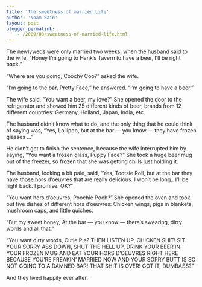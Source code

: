 ```yaml
---
title: 'The sweetness of married Life'
author: 'Noam Sain'
layout: post
blogger_permalink:
    - /2009/08/sweetness-of-married-life.html
---
```


The newlyweds were only married two weeks, when the husband said to the wife, “Honey I’m going to Hank’s Tavern to have a beer, I’ll be right back.”

“Where are you going, Coochy Coo?” asked the wife.

“I’m going to the bar, Pretty Face,” he answered. “I’m going to have a beer.”

The wife said, “You want a beer, my love?” She opened the door to the refrigerator and showed him 25 different kinds of beer, brands from 12 different countries: Germany, Holland, Japan, India, etc.

The husband didn’t know what to do, and the only thing that he could think of saying was, “Yes, Lollipop, but at the bar — you know — they have frozen glasses …”

He didn’t get to finish the sentence, because the wife interrupted him by saying, “You want a frozen glass, Puppy Face?” She took a huge beer mug out of the freezer, so frozen that she was getting chills just holding it.

The husband, looking a bit pale, said, “Yes, Tootsie Roll, but at the bar they have those hors d’oeuvres that are really delicious. I won’t be long.. I’ll be right back. I promise. OK?”

“You want hors d’oeuvres, Poochie Pooh?” She opened the oven and took out five dishes of different hors d’oeuvres: Chicken wings, pigs in blankets, mushroom caps, and little quiches.

“But my sweet honey, At the bar — you know — there’s swearing, dirty words and all that.”

“You want dirty words, Cutie Pie? THEN LISTEN UP, CHICKEN SHIT! SIT YOUR SORRY ASS DOWN, SHUT THE HELL UP, DRINK YOUR BEER IN YOUR FROZEN MUG AND EAT YOUR HORS D’OEUVRES RIGHT HERE BECAUSE YOU’RE FREAKIN’ MARRIED NOW AND YOUR SORRY BUTT IS SO NOT GOING TO A DAMNED BAR! THAT SHIT IS OVER! GOT IT, DUMBASS?”

And they lived happily ever after.